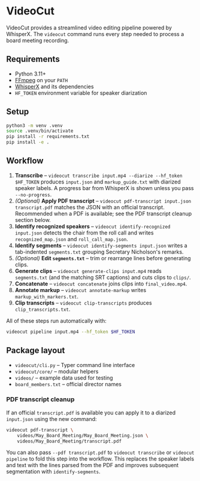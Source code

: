 # VideoCut

VideoCut provides a streamlined video editing pipeline powered by WhisperX. The `videocut` command runs every step needed to process a board meeting recording.

## Requirements
- Python 3.11+
- [FFmpeg](https://ffmpeg.org/) on your `PATH`
- [WhisperX](https://github.com/m-bain/whisperX) and its dependencies
- `HF_TOKEN` environment variable for speaker diarization

## Setup
```bash
python3 -m venv .venv
source .venv/bin/activate
pip install -r requirements.txt
pip install -e .
```

## Workflow
1. **Transcribe** – `videocut transcribe input.mp4 --diarize --hf_token $HF_TOKEN`
   produces `input.json` and `markup_guide.txt` with diarized speaker labels. A
   progress bar from WhisperX is shown unless you pass `--no-progress`.
2. *(Optional)* **Apply PDF transcript** – `videocut pdf-transcript input.json transcript.pdf`
   matches the JSON with an official transcript. Recommended when a PDF is
   available; see the PDF transcript cleanup section below.
3. **Identify recognized speakers** – `videocut identify-recognized input.json`
   detects the chair from the roll call and writes `recognized_map.json` and
   `roll_call_map.json`.
4. **Identify segments** – `videocut identify-segments input.json` writes a
   tab-indented `segments.txt` grouping Secretary Nicholson's remarks.
5. *(Optional)* **Edit `segments.txt`** – trim or rearrange lines before
   generating clips.
6. **Generate clips** – `videocut generate-clips input.mp4` reads `segments.txt`
   (and the matching SRT captions) and cuts clips to `clips/`.
7. **Concatenate** – `videocut concatenate` joins clips into `final_video.mp4`.
8. **Annotate markup** – `videocut annotate-markup` writes `markup_with_markers.txt`.
9. **Clip transcripts** – `videocut clip-transcripts` produces `clip_transcripts.txt`.

All of these steps run automatically with:
```bash
videocut pipeline input.mp4 --hf_token $HF_TOKEN
```

## Package layout
- `videocut/cli.py` – Typer command line interface
- `videocut/core/` – modular helpers
- `videos/` – example data used for testing
- `board_members.txt` – official director names

### PDF transcript cleanup

If an official `transcript.pdf` is available you can apply it to a diarized
`input.json` using the new command:

```bash
videocut pdf-transcript \
    videos/May_Board_Meeting/May_Board_Meeting.json \
    videos/May_Board_Meeting/transcript.pdf
```

You can also pass `--pdf transcript.pdf` to `videocut transcribe` or
`videocut pipeline` to fold this step into the workflow. This replaces the
speaker labels and text with the lines parsed from the PDF and improves
subsequent segmentation with `identify-segments`.


